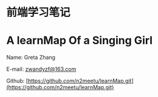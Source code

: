 # 前端学习笔记

# A learnMap Of a Singing Girl

Name: Greta Zhang

E-mail: zwandyzf@163.com

Github: [https://github.com/n2meetu/learnMap.git](https://github.com/n2meetu/learnMap.git)


